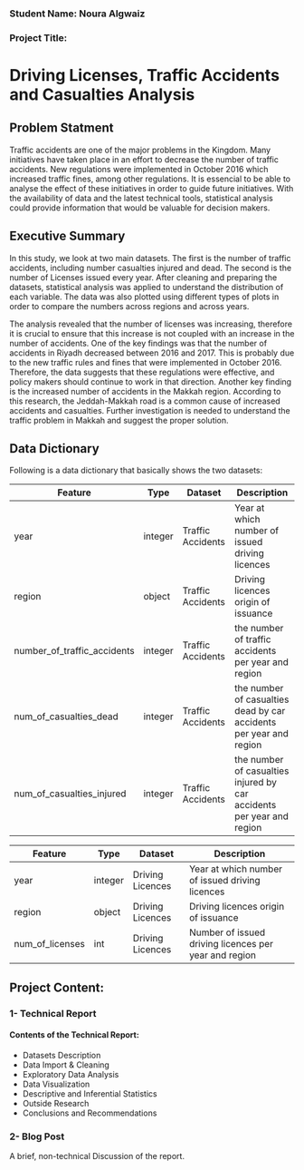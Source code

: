 
### Student Name: Noura Algwaiz
### Project Title: 
# Driving Licenses, Traffic Accidents and Casualties Analysis



## Problem Statment

Traffic accidents are one of the major problems in the Kingdom. Many initiatives have taken place in an effort to decrease the number of traffic accidents. New regulations were implemented in October 2016 which increased traffic fines, among other regulations. It is essencial to be able to analyse the effect of these initiatives in order to guide future initiatives. With the availability of data and the latest technical tools, statistical analysis could provide information that would be valuable for decision makers.

## Executive Summary

In this study, we look at two main datasets. The first is the number of traffic accidents, including number casualties injured and dead. The second is the number of Licenses issued every year. After cleaning and preparing the datasets, statistical analysis was applied to understand the distribution of each variable. The data was also plotted using different types of plots in order to compare the numbers across regions and across years.

The analysis revealed that the number of licenses was increasing, therefore it is crucial to ensure that this increase is not coupled with an increase in the number of accidents. One of the key findings was that the number of accidents in Riyadh decreased between 2016 and 2017. This is probably due to the new traffic rules and fines that were implemented in October 2016. Therefore, the data suggests that these regulations were effective, and policy makers should continue to work in that direction. Another key finding is the increased number of accidents in the Makkah region. According to this research, the Jeddah-Makkah road is a common cause of increased accidents and casualties. Further investigation is needed to understand the traffic problem in Makkah and suggest the proper solution.

## Data Dictionary

Following is a data dictionary that basically shows the two datasets:

|Feature|Type|Dataset|Description|
|---|---|---|---|
|year|integer|Traffic Accidents|Year at which number of issued driving licences| 
|region|object|Traffic Accidents|Driving licences origin of issuance| 
|number_of_traffic_accidents|integer|Traffic Accidents|the number of traffic accidents per year and region| 
|num_of_casualties_dead|integer|Traffic Accidents|the number of casualties dead by car accidents per year and region| 
|num_of_casualties_injured|integer|Traffic Accidents|the number of casualties injured by car accidents per year and region| 


|Feature|Type|Dataset|Description|
|---|---|---|---|
|year|integer|Driving Licences|Year at which number of issued driving licences| 
|region|object|Driving Licences|Driving licences origin of issuance| 
|num_of_licenses|int|Driving Licences|Number of issued driving licences per year and region| 


## Project Content:

### 1- Technical Report
#### Contents of the Technical Report:
- Datasets Description
- Data Import & Cleaning
- Exploratory Data Analysis
- Data Visualization
- Descriptive and Inferential Statistics
- Outside Research
- Conclusions and Recommendations

### 2- Blog Post 

A brief, non-technical Discussion of the report.
